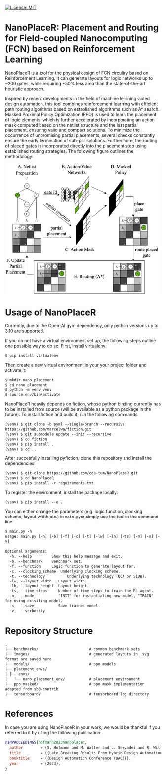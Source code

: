 [![License: MIT](https://img.shields.io/badge/license-MIT-blue.svg?style=flat-square)](https://opensource.org/licenses/MIT)

# NanoPlaceR: Placement and Routing for Field-coupled Nanocomputing (FCN) based on Reinforcement Learning

NanoPlaceR is a tool for the physical design of FCN circuitry based on Reinforcement Learning.
It can generate layouts for logic networks up to ~200 gates, while requiring ~50% less area than the state-of-the-art heuristic approach.

Inspired by recent developments in the field of machine learning-aided design automation, this tool combines reinforcement learning with efficient path routing algorithms based on established algorithms such as A* search. 
Masked Proximal Policy Optimization (PPO) is used to learn the placement of logic elements, which is further accelerated by incorporating an action mask computed based on the netlist structure and the last partial placement, ensuring valid and compact solutions. 
To minimize the occurrence of unpromising partial placements, several checks constantly ensure the early termination of sub-par solutions. 
Furthermore, the routing of placed gates is incorporated directly into the placement step using established routing strategies.
The following figure outlines the methodology:

![](images/lbr.png)


# Usage of NanoPlaceR

Currently, due to the Open-AI gym dependency, only python versions up to 3.10 are supported.

If you do not have a virtual environment set up, the following steps outline one possible way to do so.
First, install virtualenv:

```console
$ pip install virtualenv
```

Then create a new virtual environment in your your project folder and activate it:

```console
$ mkdir nano_placement
$ cd nano_placement
$ python -m venv venv
$ source env/bin/activate
```

NanoPlaceR heavily depends on fiction, whose python binding currently has to be installed from source (will be available as a python package in the future).
To install fiction and build it, run the following commands:
```console
(venv) $ git clone -b pyml --single-branch --recursive https://github.com/marcelwa/fiction.git
(venv) $ git submodule update --init --recursive
(venv) $ cd fiction
(venv) $ pip install .
(venv) $ cd ..
```

After succesfully installing pyfiction, clone this repository and install the dependencies:
```console
(venv) $ git clone https://github.com/cda-tum/NanoPlaceR.git
(venv) $ cd NanoPlaceR
(venv) $ pip install -r requirements.txt
```

To register the environment, install the package locally:
```console
(venv) $ pip install --e .
```

You can either change the parameters (e.g. logic function, clocking scheme, layout width etc.) in ``main.py``or simply use the tool in the command line.

```
$ main.py -h
usage: main.py [-h] [-b] [-f] [-c] [-t] [-lw] [-lh] [-ts] [-m] [-s] [-v]

Optional arguments:
  -h, --help         Show this help message and exit.
  -b, --benchmark    Benchmark set.
  -f, --function     Logic function to generate layout for.
  -c, --clocking_scheme  Underlying clocking scheme.
  -t, --technology          Underlying technology (QCA or SiDB).
  -lw, --layout_width   Layout width.
  -lh, --layout_height  Layout height.
  -ts, --time_steps     Number of time steps to train the RL agent.
  -m,  --mode           "INIT" for instantiating new model, "TRAIN" for using exisiting model.
  -s,  --save           Save trained model.
  -v,  --verbosity      
```

# Repository Structure

```
.
├── benchmarks/                       # common benchmark sets
├── images/                           # generated layouts in .svg format are saved here
├── models/                           # ppo models
├── placement_envs/
│ ├── envs/
│   └── nano_placement_env/           # placement environment
├── ppo_masked/                       # ppo mask implementation adapted from sb3-contrib
├── tensorboard/                      # tensorboard log directory
```

# References

In case you are using NanoPlaceR in your work, we would be thankful if you referred to it by citing the following publication:

```bibtex
@INPROCEEDINGS{hofmann2023nanoplacer,
  author        = {S. Hofmann and M. Walter and L. Servadei and R. Wille},
  title         = {{Late Breaking Results From Hybrid Design Automation for Field-coupled Nanotechnologies}},
  booktitle     = {{Design Automation Conference (DAC)}},
  year          = {2023},
}
```

